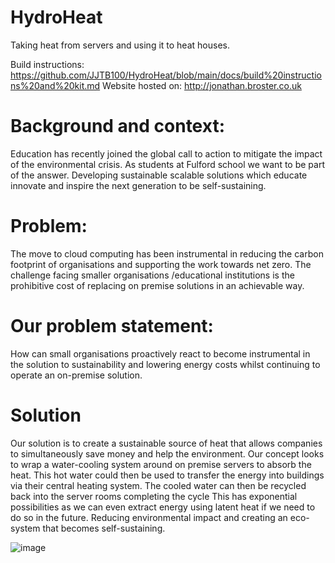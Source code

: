 # HydroHeat
Taking heat from servers and using it to heat houses.

Build instructions: https://github.com/JJTB100/HydroHeat/blob/main/docs/build%20instructions%20and%20kit.md
Website hosted on: http://jonathan.broster.co.uk

# Background and context:
Education has recently joined the global call to action to mitigate the impact of the
environmental crisis. As students at Fulford school we want to be part of the answer.
Developing sustainable scalable solutions which educate innovate and inspire the next
generation to be self-sustaining.

# Problem:
The move to cloud computing has been instrumental in reducing the carbon footprint of
organisations and supporting the work towards net zero. The challenge facing smaller
organisations /educational institutions is the prohibitive cost of replacing on premise
solutions in an achievable way.

# Our problem statement:
How can small organisations proactively react to become instrumental in the solution to
sustainability and lowering energy costs whilst continuing to operate an on-premise
solution.

# Solution
Our solution is to create a sustainable source of heat that allows companies to
simultaneously save money and help the environment. Our concept looks to wrap a
water-cooling system around on premise servers to absorb the heat. This hot water could then be used to transfer the energy into buildings via their central heating system.
The cooled water can then be recycled back into the server rooms completing the cycle
This has exponential possibilities as we can even extract energy using latent heat if we
need to do so in the future. Reducing environmental impact and creating an eco-system
that becomes self-sustaining.

![image](https://user-images.githubusercontent.com/99484954/226317568-245c4f5b-f572-42dc-b456-3ee63e09e4c9.png)

